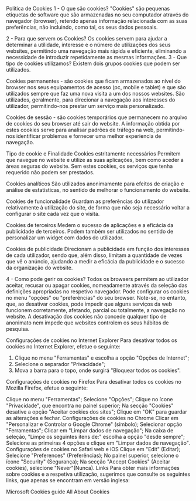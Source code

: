 Política de Cookies
1 - O que são cookies?
"Cookies" são pequenas etiquetas de software que são armazenadas no seu computador através do navegador (browser), retendo apenas informação relacionada com as suas preferências, não incluindo, como tal, os seus dados pessoais.

2 - Para que servem os Cookies?
Os cookies servem para ajudar a determinar a utilidade, interesse e o número de utilizações dos seus websites, permitindo uma navegação mais rápida e eficiente, eliminando a necessidade de introduzir repetidamente as mesmas informações.
3 - Que tipo de cookies utilizamos?
Existem dois grupos cookies que podem ser utilizados.

Cookies permanentes - são cookies que ficam armazenados ao nível do browser nos seus equipamentos de acesso (pc, mobile e tablet) e que são utilizados sempre que faz uma nova visita a um dos nossos websites. São utilizados, geralmente, para direcionar a navegação aos interesses do utilizador, permitindo-nos prestar um serviço mais personalizado.

Cookies de sessão - são cookies temporários que permanecem no arquivo de cookies do seu browser até sair do website. A informação obtida por estes cookies serve para analisar padrões de tráfego na web, permitindo-nos identificar problemas e fornecer uma melhor experiencia de navegação.

Tipo de cookie e Finalidade
Cookies estritamente necessários
Permitem que navegue no website e utilize as suas aplicações, bem como aceder a áreas seguras do website. Sem estes cookies, os serviços que tenha requerido não podem ser prestados.

Cookies analíticos
São utilizados anonimamente para efeitos de criação e análise de estatísticas, no sentido de melhorar o funcionamento do website.

Cookies de funcionalidade
Guardam as preferências do utilizador relativamente à utilização do site, de forma que não seja necessário voltar a configurar o site cada vez que o visita.

Cookies de terceiros
Medem o sucesso de aplicações e a eficácia da publicidade de terceiros. Podem também ser utilizados no sentido de personalizar um widget com dados do utilizador.

Cookies de publicidade
Direcionam a publicidade em função dos interesses de cada utilizador, sendo que, além disso, limitam a quantidade de vezes que vê o anúncio, ajudando a medir a eficácia da publicidade e o sucesso da organização do website.



4 - Como pode gerir os cookies?
Todos os browsers permitem ao utilizador aceitar, recusar ou apagar cookies, nomeadamente através da seleção das definições apropriadas no respetivo navegador. Pode configurar os cookies no menu "opções" ou "preferências" do seu browser.
Note-se, no entanto, que, ao desativar cookies, pode impedir que alguns serviços da web funcionem corretamente, afetando, parcial ou totalmente, a navegação no website. A desativação dos cookies não concede qualquer tipo de anonimato nem impede que websites controlem os seus hábitos de pesquisa.

Configurações de cookies no Internet Explorer
Para desativar todos os cookies no Internet Explorer, efetue o seguinte:

1) Clique no menu "Ferramentas" e escolha a opção "Opções de Internet";
2) Selecione o separador "Privacidade";
3) Mova a barra para o topo, onde surgirá "Bloquear todos os cookies".

Configurações de cookies no Firefox
Para desativar todos os cookies no Mozilla Firefox, efetue o seguinte:

Clique no menu "Ferramentas";
Selecione "Opções";
Clique no ícone "Privacidade", que encontra no painel superior;
Na secção "Cookies" desative a opção "Aceitar cookies dos sites";
Clique em "OK" para guardar as alterações e fechar.
Configurações de cookies no Chrome
Clicar em "Personalizar e Controlar o Google Chrome" (símbolo);
Selecionar opção "Ferramentas";
Clicar em "Limpar dados de navegação";
Na caixa de seleção, "Limpe os seguintes itens de:" escolha a opção "desde sempre";
Selecione as primeiras 4 opções e clique em "Limpar dados de navegação".
Configurações de cookies no Safari web e iOS
Clique em "Edit" (Editar);
Selecione "Preferences" (Preferências);
No painel superior, selecione o ícone "Security" (Segurança);
Na secção "Accept Cookies" (Aceitar cookies), selecione "Never"(Nunca).
Links
Para obter mais informações sobre cookies e a respetiva utilização, sugerimos que consulte os seguintes links, que apenas se encontram em versão inglesa:

Microsoft Cookies guide
All About Cookies
